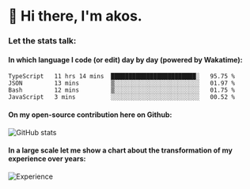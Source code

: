 # 👋 Hi there, I'm akos. 


### Let the stats talk:


#### In which language I code (or edit) day by day (powered by Wakatime): 

<!--START_SECTION:waka-->
```text
TypeScript   11 hrs 14 mins  ████████████████████████░   95.75 % 
JSON         13 mins         ▒░░░░░░░░░░░░░░░░░░░░░░░░   01.97 % 
Bash         12 mins         ▒░░░░░░░░░░░░░░░░░░░░░░░░   01.75 % 
JavaScript   3 mins          ░░░░░░░░░░░░░░░░░░░░░░░░░   00.52 % 
```
<!--END_SECTION:waka-->

#### On my open-source contribution here on Github:
 
![GitHub stats](https://github-readme-stats.vercel.app/api?username=akosbalasko)

#### In a large scale let me show a chart about the transformation of my experience over years:   

![Experience](https://cr-skills-chart-widget.azurewebsites.net/api/api?username=akosbalasko)
